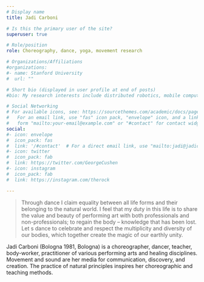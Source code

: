 ```yaml
---
# Display name
title: Jadi Carboni

# Is this the primary user of the site?
superuser: true

# Role/position
role: Choreography, dance, yoga, movement research

# Organizations/Affiliations
#organizations:
#- name: Stanford University
#  url: ""

# Short bio (displayed in user profile at end of posts)
#bio: My research interests include distributed robotics, mobile computing and programmable matter.

# Social Networking
# For available icons, see: https://sourcethemes.com/academic/docs/page-builder/#icons
#   For an email link, use "fas" icon pack, "envelope" icon, and a link in the
#   form "mailto:your-email@example.com" or "#contact" for contact widget.
social:
#- icon: envelope
#  icon_pack: fas
#  link: '/#contact'  # For a direct email link, use "mailto:jadi@jadicarboni.com".
#- icon: twitter
#  icon_pack: fab
#  link: https://twitter.com/GeorgeCushen
#- icon: instagram
#  icon_pack: fab
#  link: https://instagram.com/therock

---
```


> Through dance I claim equality between all life forms and their belonging to the natural world. I feel that my duty in this life is to share the value and beauty of performing art with both professionals and non-professionals; to regain the body – knowledge that has been lost. Let s dance to celebrate and respect the multiplicity and diversity of our bodies, which together create the magic of our earthly unity.

Jadi Carboni (Bologna 1981, Bologna) is a choreographer, dancer, teacher, body-worker, practitioner of various performing arts and healing disciplines. Movement and sound are her media for communication, discovery, and creation. The practice of natural principles inspires her choreographic and teaching methods. 



